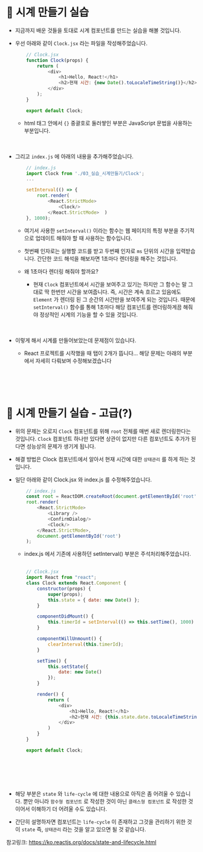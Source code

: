 # 🔔 시계 만들기 실습

- 지금까지 배운 것들을 토대로 시계 컴포넌트를 만드는 실습을 해볼 것입니다. 

- 우선 아래와 같이 `Clock.jsx` 라는 파일을 작성해주었습니다. 
    ```js
        // Clock.jsx
        function Clock(props) {
            return (
                <div>
                    <h1>Hello, React!</h1>
                    <h2>현재 시간: {new Date().toLocaleTimeString()}</h2>
                </div>
            );
        }

        export default Clock;
    ```
    - html 태그 안에서 `{}` 중괄호로 둘러쌓인 부분은 JavaScript 문법을 사용하는 부분입니다. <br/><br/><br/>


- 그리고 `index.js` 에 아래의 내용을 추가해주었습니다.
    ```js
        // index.js
        import Clock from './03_실습_시계만들기/Clock';
        ...

        setInterval(() => {
            root.render(
                <React.StrictMode>
                    <Clock/>
                </React.StrictMode>  )
        }, 1000);
    ```
    - 여기서 사용한 `setInterval()` 이라는 함수는 웹 페이지의 특정 부분을 주기적으로 업데이트 해줘야 할 때 사용하는 함수입니다.
    
    - 첫번째 인자로는 실행할 코드를 받고 두번째 인자로 `ms` 단위의 시간을 입력받습니다. 간단한 코드 해석을 해보자면 1초마다 렌더링을 해주는 것입니다. 

    - 왜 1초마다 렌더링 해줘야 할까요?

        - 현재 `Clock` 컴포넌트에서 시간을 보여주고 있기는 하지만 그 함수는 말 그대로 딱 한번만 시간을 보여줍니다. 즉, 시간은 계속 흐르고 있음에도 `Element` 가 렌더링 된 그 순간의 시간만을 보여주게 되는 것입니다. 때문에 `setInterval()` 함수를 통해 1초마다 해당 컴포넌트를 렌더링하게끔 해줘야 정상적인 시계의 기능을 할 수 있을 것입니다. <br/><br/><br/>

- 이렇게 해서 시계를 만들어보았는데 문제점이 있습니다.

    - React 프로젝트를 시작했을 때 탭이 2개가 뜹니다... 해당 문제는 아래의 부분에서 자세히 다뤄보며 수정해보겠습니다 <br/><br/><br/><br/><br/>


# 🔔 시계 만들기 실습 - 고급(?)

- 위의 문제는 오로지 `Clock` 컴포넌트를 위해 `root` 전체를 매번 새로 렌더링한다는 것입니다. `Clock` 컴포넌트 하나만 있다면 상관이 없지만 다른 컴포넌트도 추가가 된다면 성능상의 문제가 생기게 됩니다. 

- 해결 방법은 Clock 컴포넌트에서 알아서 현재 시간에 대한 `상태관리` 를 하게 하는 것입니다. 

- 일단 아래와 같이 Clock.jsx 와 index.js 를 수정해주었습니다.
    ```js
        // index.js
        const root = ReactDOM.createRoot(document.getElementById('root'));
        root.render(
            <React.StrictMode>
                <Library />
                <ConfirmDialog/>
                <Clock/>
            </React.StrictMode>,
            document.getElementById('root')
        );
    ```
    - index.js 에서 기존에 사용하던 setInterval() 부분은 주석처리해주었습니다. <br/><br/>

    ```js
        // Clock.jsx
        import React from "react";
        class Clock extends React.Component {
            constructor(props) {
                super(props);
                this.state = { date: new Date() };
            }

            componentDidMount() {
                this.timerId = setInterval(() => this.setTime(), 1000)
            }

            componentWillUnmount() {
                clearInterval(this.timerId);
            }

            setTime() {
                this.setState({
                    date: new Date()
                });
            }

            render() {
                return (
                    <div>
                        <h1>Hello, React!</h1>
                        <h2>현재 시간: {this.state.date.toLocaleTimeString()}</h2>
                    </div>
                )
            }
        }

        export default Clock;
    ```
    <br/><br/><br/><br/>

- 해당 부분은 `state` 와 `life-cycle` 에 대한 내용으로 아직은 좀 어려울 수 있습니다. 뿐만 아니라 `함수형 컴포넌트` 로 작성한 것이 아닌 `클래스형 컴포넌트` 로 작성한 것이어서 이해하기 더 어려울 수도 있습니다. 

- 간단히 설명하자면 컴포넌트는 `life-cycle` 이 존재하고 그것을 관리하기 위한 것이 `state` 즉, `상태관리` 라는 것을 알고 있으면 될 것 같습니다. 

참고링크: 
https://ko.reactjs.org/docs/state-and-lifecycle.html